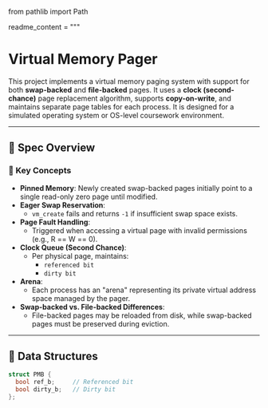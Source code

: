 
from pathlib import Path

readme_content = """
# Virtual Memory Pager

This project implements a virtual memory paging system with support for both **swap-backed** and **file-backed** pages. It uses a **clock (second-chance)** page replacement algorithm, supports **copy-on-write**, and maintains separate page tables for each process. It is designed for a simulated operating system or OS-level coursework environment.

---

## 📐 Spec Overview

### 🔧 Key Concepts

- **Pinned Memory**: Newly created swap-backed pages initially point to a single read-only zero page until modified.
- **Eager Swap Reservation**:  
  - `vm_create` fails and returns `-1` if insufficient swap space exists.
- **Page Fault Handling**:  
  - Triggered when accessing a virtual page with invalid permissions (e.g., R == W == 0).
- **Clock Queue (Second Chance)**:  
  - Per physical page, maintains:
    - `referenced bit`
    - `dirty bit`
- **Arena**:  
  - Each process has an "arena" representing its private virtual address space managed by the pager.
- **Swap-backed vs. File-backed Differences**:  
  - File-backed pages may be reloaded from disk, while swap-backed pages must be preserved during eviction.

---

## 🧱 Data Structures

```cpp
struct PMB {
  bool ref_b;     // Referenced bit
  bool dirty_b;   // Dirty bit
};

